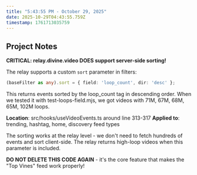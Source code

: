 ```yaml
---
title: "5:43:55 PM - October 29, 2025"
date: 2025-10-29T04:43:55.759Z
timestamp: 1761713035759
---
```


## Project Notes

**CRITICAL: relay.divine.video DOES support server-side sorting!**

The relay supports a custom `sort` parameter in filters:
```typescript
(baseFilter as any).sort = { field: 'loop_count', dir: 'desc' };
```

This returns events sorted by the loop_count tag in descending order. When we tested it with test-loops-field.mjs, we got videos with 71M, 67M, 68M, 65M, 102M loops.

**Location**: src/hooks/useVideoEvents.ts around line 313-317
**Applied to**: trending, hashtag, home, discovery feed types

The sorting works at the relay level - we don't need to fetch hundreds of events and sort client-side. The relay returns high-loop videos when this parameter is included.

**DO NOT DELETE THIS CODE AGAIN** - it's the core feature that makes the "Top Vines" feed work properly!
